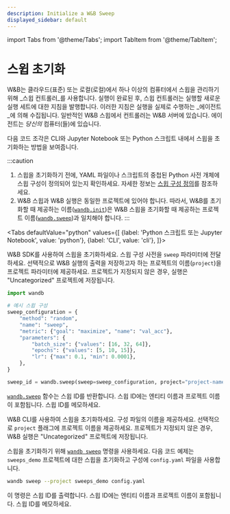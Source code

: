 ```yaml
---
description: Initialize a W&B Sweep
displayed_sidebar: default
---
```

import Tabs from '@theme/Tabs';
import TabItem from '@theme/TabItem';

# 스윕 초기화

<head>
  <title>W&B 스윕 시작하기</title>
</head>

W&B는 클라우드(표준) 또는 로컬(로컬)에서 하나 이상의 컴퓨터에서 스윕을 관리하기 위해 _스윕 컨트롤러_를 사용합니다. 실행이 완료된 후, 스윕 컨트롤러는 실행할 새로운 실행 세트에 대한 지침을 발행합니다. 이러한 지침은 실행을 실제로 수행하는 _에이전트_에 의해 수집됩니다. 일반적인 W&B 스윕에서 컨트롤러는 W&B 서버에 있습니다. 에이전트는 _당신의_ 컴퓨터(들)에 있습니다.

다음 코드 조각은 CLI와 Jupyter Notebook 또는 Python 스크립트 내에서 스윕을 초기화하는 방법을 보여줍니다.

:::caution
1. 스윕을 초기화하기 전에, YAML 파일이나 스크립트의 중첩된 Python 사전 개체에 스윕 구성이 정의되어 있는지 확인하세요. 자세한 정보는 [스윕 구성 정의](../../guides/sweeps/define-sweep-configuration.md)를 참조하세요.
2. W&B 스윕과 W&B 실행은 동일한 프로젝트에 있어야 합니다. 따라서, W&B를 초기화할 때 제공하는 이름([`wandb.init`](../../ref/python/init.md))은 W&B 스윕을 초기화할 때 제공하는 프로젝트 이름([`wandb.sweep`](../../ref/python/sweep.md))과 일치해야 합니다.
:::

<Tabs
  defaultValue="python"
  values={[
    {label: 'Python 스크립트 또는 Jupyter Notebook', value: 'python'},
    {label: 'CLI', value: 'cli'},
  ]}>
  <TabItem value="python">

W&B SDK를 사용하여 스윕을 초기화하세요. 스윕 구성 사전을 `sweep` 파라미터에 전달하세요. 선택적으로 W&B 실행의 출력을 저장하고자 하는 프로젝트의 이름(`project`)을 프로젝트 파라미터에 제공하세요. 프로젝트가 지정되지 않은 경우, 실행은 "Uncategorized" 프로젝트에 저장됩니다.

```python
import wandb

# 예시 스윕 구성
sweep_configuration = {
    "method": "random",
    "name": "sweep",
    "metric": {"goal": "maximize", "name": "val_acc"},
    "parameters": {
        "batch_size": {"values": [16, 32, 64]},
        "epochs": {"values": [5, 10, 15]},
        "lr": {"max": 0.1, "min": 0.0001},
    },
}

sweep_id = wandb.sweep(sweep=sweep_configuration, project="project-name")
```

[`wandb.sweep`](../../ref/python/sweep) 함수는 스윕 ID를 반환합니다. 스윕 ID에는 엔티티 이름과 프로젝트 이름이 포함됩니다. 스윕 ID를 메모하세요.
  </TabItem>
  <TabItem value="cli">

W&B CLI를 사용하여 스윕을 초기화하세요. 구성 파일의 이름을 제공하세요. 선택적으로 `project` 플래그에 프로젝트 이름을 제공하세요. 프로젝트가 지정되지 않은 경우, W&B 실행은 "Uncategorized" 프로젝트에 저장됩니다.

스윕을 초기화하기 위해 [`wandb sweep`](../../ref/cli/wandb-sweep) 명령을 사용하세요. 다음 코드 예제는 `sweeps_demo` 프로젝트에 대한 스윕을 초기화하고 구성에 `config.yaml` 파일을 사용합니다.

```bash
wandb sweep --project sweeps_demo config.yaml
```

이 명령은 스윕 ID를 출력합니다. 스윕 ID에는 엔티티 이름과 프로젝트 이름이 포함됩니다. 스윕 ID를 메모하세요.
  </TabItem>
</Tabs>